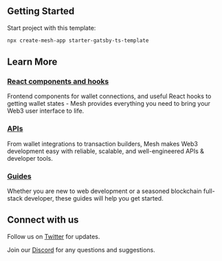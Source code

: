 ## Getting Started

Start project with this template:

```bash
npx create-mesh-app starter-gatsby-ts-template
```

## Learn More

### [React components and hooks](https://mesh.martify.io/react)

Frontend components for wallet connections, and useful React hooks to getting wallet states - Mesh provides everything you need to bring your Web3 user interface to life.

### [APIs](https://mesh.martify.io/apis)

From wallet integrations to transaction builders, Mesh makes Web3 development easy with reliable, scalable, and well-engineered APIs & developer tools.

### [Guides](https://mesh.martify.io/guides)

Whether you are new to web development or a seasoned blockchain full-stack developer, these guides will help you get started.

## Connect with us

Follow us on [Twitter](https://twitter.com/MartifyLabs) for updates.

Join our [Discord](https://discord.gg/Z6AH9dahdH) for any questions and suggestions.

